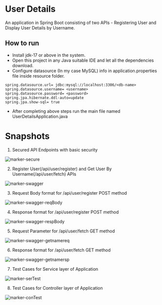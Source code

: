 # User Details 
An application in Spring Boot consisting of two APIs - Registering User and Display User Details by Username.

## How to run
- Install jdk-17 or above in the system.
- Open this project in any Java suitable IDE and let all the dependencies download.
- Configure datasource (In my case MySQL) info in application.properties file inside resource folder.
```
spring.datasource.url= jdbc:mysql://localhost:3306/<db-name>
spring.datasource.username= <username>
spring.datasource.password= <password>
spring.jpa.hibernate.ddl-auto=update
spring.jpa.show-sql= true
```
- After completing above steps run the main file named UserDetailsApplication.java

# Snapshots
1. Secured API Endpoints with basic security


![marker-secure](https://github.com/THEPHD1331/User-Details/assets/126282296/baf8998c-5d1f-4750-bcf7-e4335f90d1d4)


2. Register User(/api/user/register) and Get User By Username(/api/user/fetch) APIs

   
![marker-swagger](https://github.com/THEPHD1331/User-Details/assets/126282296/c49aa131-dd61-42d5-8c0a-1fcc6ac7999b)


3. Request Body format for /api/user/register POST method

   
![marker-swagger-reqBody](https://github.com/THEPHD1331/User-Details/assets/126282296/6f1e9d68-6042-4487-b68d-cda0a81d899d)


4. Response format for /api/user/register POST method


![marker-swagger-respBody](https://github.com/THEPHD1331/User-Details/assets/126282296/70a00c48-ffc7-4859-a6d4-8931f29ddbba)

5. Request Parameter for /api/user/fetch GET method


![marker-swagger-getnamereq](https://github.com/THEPHD1331/User-Details/assets/126282296/f3176dea-0856-4c8e-984f-cb0195a8b683)


6. Response format for /api/user/fetch GET method

   
![marker-swagger-getnamersp](https://github.com/THEPHD1331/User-Details/assets/126282296/0f33d632-61f2-4652-a08e-0bfc69b15e43)


7. Test Cases for Service layer of Application


![marker-serTest](https://github.com/THEPHD1331/User-Details/assets/126282296/eaaf1e2a-6b9c-4f52-acde-47f16037b624)

8. Test Cases for Controller layer of Application

   
![marker-conTest](https://github.com/THEPHD1331/User-Details/assets/126282296/16f80a23-d6ce-4115-81d1-15789fa5150b)
